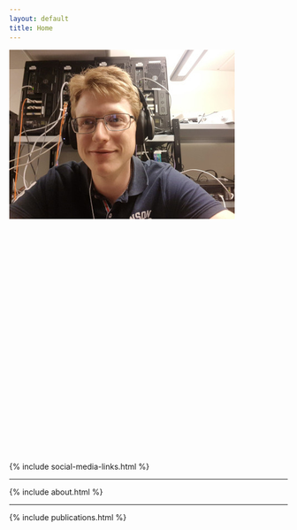 ```yaml
---
layout: default
title: Home
---
```


<div class="row" style="width: 100%; overflow: hidden;">
	<div class="col" markdown=1 style="width: 600px; float: left;">
		<img src="/assets/portrait.jpg">
	</div>
	<div class="col" markdown=1 style="margin-left: 620px;">
## Queen Mary University of London, Networks group
	</div>
</div>




{% include social-media-links.html %}
<hr>
{% include about.html %}
<hr>
{% include publications.html %}

